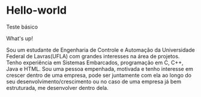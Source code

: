# Hello-world
 Teste básico

What's up!

Sou um estudante de Engenharia de Controle e Automação da Universidade Federal de Lavras(UFLA) com grandes interesses na área de projetos. Tenho experiência em Sistemas Embarcados, programação em C, C++, Java e HTML. Sou uma pessoa empenhada, motivada e tenho interesse em crescer dentro de uma empresa, pode ser juntamente com ela ao longo do seu desenvolvimento/crescimento ou no caso de uma empresa já bem estruturada, me desenvolver dentro dela.
